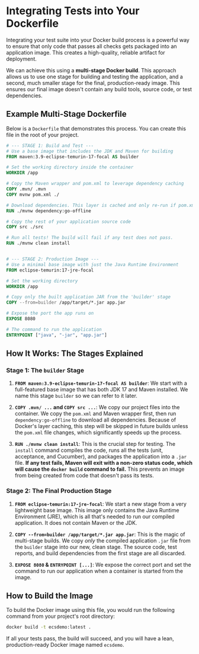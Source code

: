 
# Integrating Tests into Your Dockerfile

Integrating your test suite into your Docker build process is a powerful way to ensure that only code that passes all checks gets packaged into an application image. This creates a high-quality, reliable artifact for deployment.

We can achieve this using a **multi-stage Docker build**. This approach allows us to use one stage for building and testing the application, and a second, much smaller stage for the final, production-ready image. This ensures our final image doesn't contain any build tools, source code, or test dependencies.

## Example Multi-Stage Dockerfile

Below is a `Dockerfile` that demonstrates this process. You can create this file in the root of your project.

```Dockerfile
# --- STAGE 1: Build and Test ---
# Use a base image that includes the JDK and Maven for building
FROM maven:3.9-eclipse-temurin-17-focal AS builder

# Set the working directory inside the container
WORKDIR /app

# Copy the Maven wrapper and pom.xml to leverage dependency caching
COPY .mvn/ .mvn
COPY mvnw pom.xml ./

# Download dependencies. This layer is cached and only re-run if pom.xml changes.
RUN ./mvnw dependency:go-offline

# Copy the rest of your application source code
COPY src ./src

# Run all tests! The build will fail if any test does not pass.
RUN ./mvnw clean install


# --- STAGE 2: Production Image ---
# Use a minimal base image with just the Java Runtime Environment
FROM eclipse-temurin:17-jre-focal

# Set the working directory
WORKDIR /app

# Copy only the built application JAR from the 'builder' stage
COPY --from=builder /app/target/*.jar app.jar

# Expose the port the app runs on
EXPOSE 8080

# The command to run the application
ENTRYPOINT ["java", "-jar", "app.jar"]

```

## How It Works: The Stages Explained

### Stage 1: The `builder` Stage

1.  **`FROM maven:3.9-eclipse-temurin-17-focal AS builder`**: We start with a full-featured base image that has both JDK 17 and Maven installed. We name this stage `builder` so we can refer to it later.

2.  **`COPY .mvn/ ...` and `COPY src ...`**: We copy our project files into the container. We copy the `pom.xml` and Maven wrapper first, then run `dependency:go-offline` to download all dependencies. Because of Docker's layer caching, this step will be skipped in future builds unless the `pom.xml` file changes, which significantly speeds up the process.

3.  **`RUN ./mvnw clean install`**: This is the crucial step for testing. The `install` command compiles the code, runs all the tests (unit, acceptance, and Cucumber), and packages the application into a `.jar` file. **If any test fails, Maven will exit with a non-zero status code, which will cause the `docker build` command to fail.** This prevents an image from being created from code that doesn't pass its tests.

### Stage 2: The Final Production Stage

1.  **`FROM eclipse-temurin:17-jre-focal`**: We start a new stage from a very lightweight base image. This image only contains the Java Runtime Environment (JRE), which is all that's needed to run our compiled application. It does not contain Maven or the JDK.

2.  **`COPY --from=builder /app/target/*.jar app.jar`**: This is the magic of multi-stage builds. We copy *only* the compiled application `.jar` file from the `builder` stage into our new, clean stage. The source code, test reports, and build dependencies from the first stage are all discarded.

3.  **`EXPOSE 8080` & `ENTRYPOINT [...]`**: We expose the correct port and set the command to run our application when a container is started from the image.

## How to Build the Image

To build the Docker image using this file, you would run the following command from your project's root directory:

```bash
docker build -t ecsdemo:latest .
```

If all your tests pass, the build will succeed, and you will have a lean, production-ready Docker image named `ecsdemo`.
